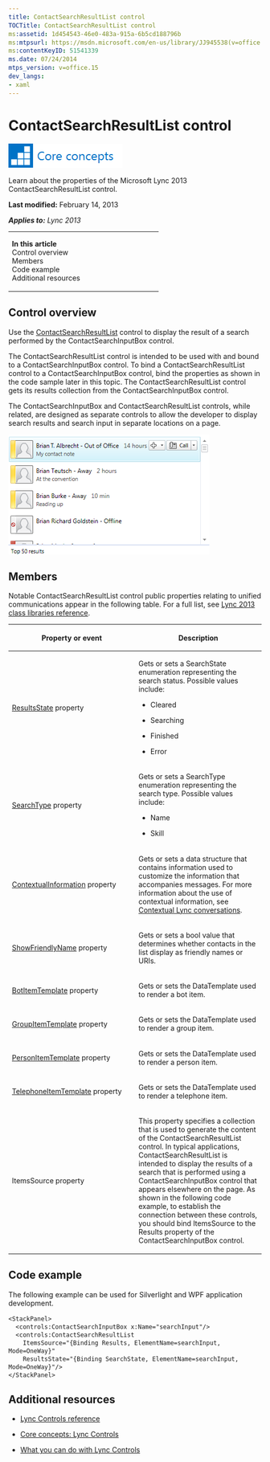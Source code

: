 ```yaml
---
title: ContactSearchResultList control
TOCTitle: ContactSearchResultList control
ms:assetid: 1d454543-46e0-483a-915a-6b5cd188796b
ms:mtpsurl: https://msdn.microsoft.com/en-us/library/JJ945538(v=office.15)
ms:contentKeyID: 51541339
ms.date: 07/24/2014
mtps_version: v=office.15
dev_langs:
- xaml
---
```


# ContactSearchResultList control

![Core concepts](images/JJ933133.mod_icon_CoreConcepts_long(Office.15).png "Core concepts")

Learn about the properties of the Microsoft Lync 2013 ContactSearchResultList control.

**Last modified:** February 14, 2013

***Applies to:** Lync 2013*

<table>
<colgroup>
<col style="width: 50%" />
<col style="width: 50%" />
</colgroup>
<tbody>
<tr class="odd">
<td><p><strong>In this article</strong><br />
Control overview<br />
Members<br />
Code example<br />
Additional resources</p></td>
<td></td>
</tr>
</tbody>
</table>

## Control overview

Use the [ContactSearchResultList](https://msdn.microsoft.com/en-us/library/hh379201\(v=office.15\)) control to display the result of a search performed by the ContactSearchInputBox control.

The ContactSearchResultList control is intended to be used with and bound to a ContactSearchInputBox control. To bind a ContactSearchResultList control to a ContactSearchInputBox control, bind the properties as shown in the code sample later in this topic. The ContactSearchResultList control gets its results collection from the ContactSearchInputBox control.

The ContactSearchInputBox and ContactSearchResultList controls, while related, are designed as separate controls to allow the developer to display search results and search input in separate locations on a page.

![ContactSearchResultList](images/JJ945538.ContactSearchResultList_RTW_bugfix(Office.15).png "ContactSearchResultList")

## Members

Notable ContactSearchResultList control public properties relating to unified communications appear in the following table. For a full list, see [Lync 2013 class libraries reference](https://msdn.microsoft.com/en-us/library/jj933088\(v=office.15\)).

<table>
<colgroup>
<col style="width: 50%" />
<col style="width: 50%" />
</colgroup>
<thead>
<tr class="header">
<th><p>Property or event</p></th>
<th><p>Description</p></th>
</tr>
</thead>
<tbody>
<tr class="odd">
<td><p><a href="https://msdn.microsoft.com/en-us/library/hh364112(v=office.15)">ResultsState</a> property</p></td>
<td><p>Gets or sets a SearchState enumeration representing the search status. Possible values include:</p>
<ul>
<li><p>Cleared</p></li>
<li><p>Searching</p></li>
<li><p>Finished</p></li>
<li><p>Error</p></li>
</ul></td>
</tr>
<tr class="even">
<td><p><a href="https://msdn.microsoft.com/en-us/library/hh379543(v=office.15)">SearchType</a> property</p></td>
<td><p>Gets or sets a SearchType enumeration representing the search type. Possible values include:</p>
<ul>
<li><p>Name</p></li>
<li><p>Skill</p></li>
</ul></td>
</tr>
<tr class="odd">
<td><p><a href="https://msdn.microsoft.com/en-us/library/hh346324(v=office.15)">ContextualInformation</a> property</p></td>
<td><p>Gets or sets a data structure that contains information used to customize the information that accompanies messages. For more information about the use of contextual information, see <a href="contextual-lync-conversations.md">Contextual Lync conversations</a>.</p></td>
</tr>
<tr class="even">
<td><p><a href="https://msdn.microsoft.com/en-us/library/hh346167(v=office.15)">ShowFriendlyName</a> property</p></td>
<td><p>Gets or sets a bool value that determines whether contacts in the list display as friendly names or URIs.</p></td>
</tr>
<tr class="odd">
<td><p><a href="https://msdn.microsoft.com/en-us/library/hh363732(v=office.15)">BotItemTemplate</a> property</p></td>
<td><p>Gets or sets the DataTemplate used to render a bot item.</p></td>
</tr>
<tr class="even">
<td><p><a href="https://msdn.microsoft.com/en-us/library/hh379035(v=office.15)">GroupItemTemplate</a> property</p></td>
<td><p>Gets or sets the DataTemplate used to render a group item.</p></td>
</tr>
<tr class="odd">
<td><p><a href="https://msdn.microsoft.com/en-us/library/hh363472(v=office.15)">PersonItemTemplate</a> property</p></td>
<td><p>Gets or sets the DataTemplate used to render a person item.</p></td>
</tr>
<tr class="even">
<td><p><a href="https://msdn.microsoft.com/en-us/library/hh363420(v=office.15)">TelephoneItemTemplate</a> property</p></td>
<td><p>Gets or sets the DataTemplate used to render a telephone item.</p></td>
</tr>
<tr class="odd">
<td><p>ItemsSource property</p></td>
<td><p>This property specifies a collection that is used to generate the content of the ContactSearchResultList control. In typical applications, ContactSearchResultList is intended to display the results of a search that is performed using a ContactSearchInputBox control that appears elsewhere on the page. As shown in the following code example, to establish the connection between these controls, you should bind ItemsSource to the Results property of the ContactSearchInputBox control.</p></td>
</tr>
</tbody>
</table>

## Code example

The following example can be used for Silverlight and WPF application development.

``` xaml
<StackPanel>
  <controls:ContactSearchInputBox x:Name="searchInput"/>
  <controls:ContactSearchResultList
    ItemsSource="{Binding Results, ElementName=searchInput, Mode=OneWay}"
    ResultsState="{Binding SearchState, ElementName=searchInput, Mode=OneWay}"/>
</StackPanel>
```

## Additional resources

  - [Lync Controls reference](lync-controls-reference.md)

  - [Core concepts: Lync Controls](core-concepts-lync-controls.md)

  - [What you can do with Lync Controls](what-you-can-do-with-lync-controls.md)

